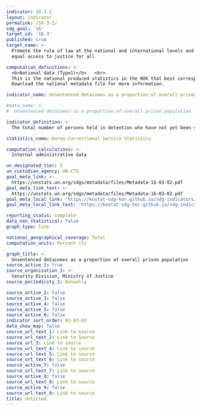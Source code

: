 ```yaml
---
indicator: 16.3.2
layout: indicator
permalink: /16-3-2/
sdg_goal: '16'
target_id: '16.3'
published: true
target_name: >-
  Promote the rule of law at the national and international levels and ensure
  equal access to justice for all

computation_definitions: >-
  <b>National data (Type1)</b>   <br>
  This is the national produced statistics in the ROK that best corresponds to the definition of UN SDGs indicators. <br>
  Download the national metadata file for more information.

indicator_name: Unsentenced detainees as a proportion of overall prison population

#data_name: >-
#  Unsentenced detainees as a proportion of overall prison population 

indicator_definition: >-
  The total number of persons held in detention who have not yet been sentenced, as a percentage of the total number of persons held in detention, in a given period. 'Sentenced' refers to persons subject to criminal proceedings who have received a decision from a competent authority regarding their conviction or acquittal. For the purposes of the indicator, persons who have received a 'non-final' decision are considered to be 'sentenced'. 

statistics_name: Korea Correctional Service Statistics 

computation_calculations: >-
  Internal administrative data 

un_designated_tier: I
un_custodian_agency: UN-CTS
goal_meta_link: >-
  https://unstats.un.org/sdgs/metadata/files/Metadata-16-03-02.pdf   
goal_meta_link_text: >-
  https://unstats.un.org/sdgs/metadata/files/Metadata-16-03-02.pdf   
goal_meta_local_link: 'https://kostat-sdg-kor.github.io/sdg-indicators/public/data/Metadata-16-03-02_ENG.pdf'
goal_meta_local_link_text: 'https://kostat-sdg-kor.github.io/sdg-indicators/public/data/Metadata-16-03-02_ENG.pdf'

reporting_status: complete
data_non_statistical: false
graph_type: line

national_geographical_coverage: Total
computation_units: Percent (%)

graph_title: >-
  Unsentenced detainees as a proportion of overall prison population 
source_active_1: true
source_organisation_1: >-
  Security Division, Ministry of Justice
source_periodicity_1: Annually 

source_active_2: false
source_active_3: false
source_active_4: false
source_active_5: false
source_active_6: false
indicator_sort_order: 01-03-01
data_show_map: false
source_url_text_1: Link to source
source_url_text_2: Link to Source
source_url_3: Link to source
source_url_text_4: Link to source
source_url_text_5: Link to source
source_url_text_6: Link to source
source_active_7: false
source_url_text_7: Link to source
source_active_8: false
source_url_text_8: Link to source
source_active_9: false
source_url_text_9: Link to source
title: Untitled
---
```

